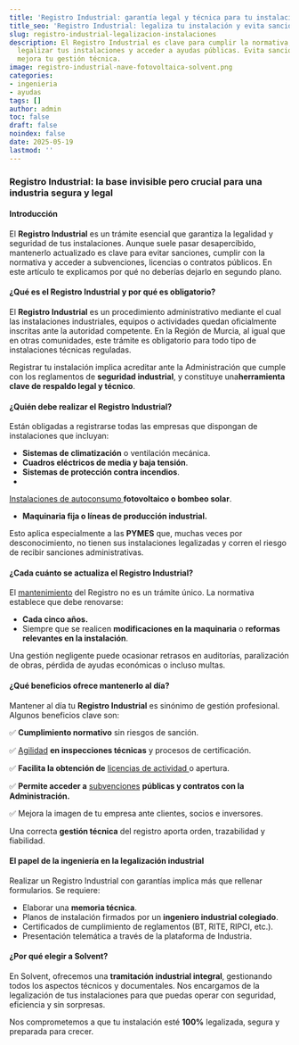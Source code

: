```yaml
---
title: 'Registro Industrial: garantía legal y técnica para tu instalación'
title_seo: 'Registro Industrial: legaliza tu instalación y evita sanciones'
slug: registro-industrial-legalizacion-instalaciones
description: El Registro Industrial es clave para cumplir la normativa,
  legalizar tus instalaciones y acceder a ayudas públicas. Evita sanciones y
  mejora tu gestión técnica.
image: registro-industrial-nave-fotovoltaica-solvent.png
categories:
- ingenieria
- ayudas
tags: []
author: admin
toc: false
draft: false
noindex: false
date: 2025-05-19
lastmod: ''
---
```

### **Registro Industrial: la base invisible pero crucial para una industria segura y legal**

#### **Introducción**

El **Registro Industrial** es un trámite esencial que garantiza la legalidad y seguridad de tus instalaciones. Aunque suele pasar desapercibido, mantenerlo actualizado es clave para evitar sanciones, cumplir con la normativa y acceder a subvenciones, licencias o contratos públicos. En este artículo te explicamos por qué no deberías dejarlo en segundo plano.

#### **¿Qué es el Registro Industrial y por qué es obligatorio?**

El **Registro Industrial** es un procedimiento administrativo mediante el cual las instalaciones industriales, equipos o actividades quedan oficialmente inscritas ante la autoridad competente. En la Región de Murcia, al igual que en otras comunidades, este trámite es obligatorio para todo tipo de instalaciones técnicas reguladas.

Registrar tu instalación implica acreditar ante la Administración que cumple con los reglamentos de **seguridad industrial**, y constituye una**herramienta clave de respaldo legal y técnico**.

#### **¿Quién debe realizar el Registro Industrial?**

Están obligadas a registrarse todas las empresas que dispongan de instalaciones que incluyan:

- **Sistemas de climatización** o ventilación mecánica.
- **Cuadros eléctricos de media y baja tensión**.
- **Sistemas de protección contra incendios**.
- 
[Instalaciones de autoconsumo ](https://solventie.es/claves-instalar-energia-solar/)**fotovoltaico o bombeo solar**.
- **Maquinaria fija o líneas de producción industrial.**

Esto aplica especialmente a las **PYMES** que, muchas veces por desconocimiento, no tienen sus instalaciones legalizadas y corren el riesgo de recibir sanciones administrativas.

#### **¿Cada cuánto se actualiza el Registro Industrial?**

El [mantenimiento](https://solventie.es/necesita-mantenimiento-instalacion-solar-fotovoltaica/) del Registro no es un trámite único. La normativa establece que debe renovarse:

- **Cada cinco años.**
- Siempre que se realicen **modificaciones en la maquinaria** o **reformas relevantes en la instalación**.

Una gestión negligente puede ocasionar retrasos en auditorías, paralización de obras, pérdida de ayudas económicas o incluso multas.

#### **¿Qué beneficios ofrece mantenerlo al día?**

Mantener al día tu **Registro Industrial** es sinónimo de gestión profesional. Algunos beneficios clave son:

✅ **Cumplimiento normativo** sin riesgos de sanción.

✅ [Agilidad](https://solventie.es/auditoria-energetica-industrial-eficiencia-costes/) **en inspecciones técnicas** y procesos de certificación.

✅ **Facilita la obtención de** [licencias de actividad ](https://solventie.es/licencia-actividad-apertura/)o apertura.

✅ **Permite acceder a** [subvenciones](https://solventie.es/subvencion-2025-fotovoltaica/) **públicas y contratos con la Administración.**

✅ Mejora la imagen de tu empresa ante clientes, socios e inversores.

Una correcta **gestión técnica** del registro aporta orden, trazabilidad y fiabilidad.

#### **El papel de la ingeniería en la legalización industrial**

Realizar un Registro Industrial con garantías implica más que rellenar formularios. Se requiere:

- Elaborar una **memoria técnica**.
- Planos de instalación firmados por un **ingeniero industrial colegiado**.
- Certificados de cumplimiento de reglamentos (BT, RITE, RIPCI, etc.).
- Presentación telemática a través de la plataforma de Industria.

#### **¿Por qué elegir a Solvent?**

En Solvent, ofrecemos una **tramitación industrial integral**, gestionando todos los aspectos técnicos y documentales. Nos encargamos de la legalización de tus instalaciones para que puedas operar con seguridad, eficiencia y sin sorpresas.

Nos comprometemos a que tu instalación esté **100%** legalizada, segura y preparada para crecer.

 
